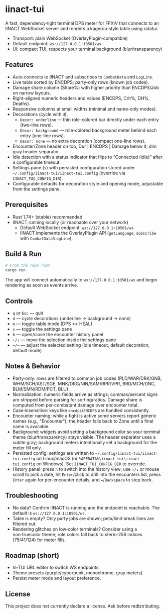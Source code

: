 # iinact-tui

A fast, dependency‑light terminal DPS meter for FFXIV that connects to an IINACT WebSocket server and renders a kagerou‑style table using ratatui.

- Transport: plain WebSocket (OverlayPlugin‑compatible)
- Default endpoint: `ws://127.0.0.1:10501/ws`
- UI: compact TUI, respects your terminal background (blur/transparency)

## Features
- Auto‑connects to IINACT and subscribes to `CombatData` and `LogLine`.
- Live table sorted by ENCDPS; party-only rows (known job codes).
- Damage share column (Share%) with higher priority than ENCDPS/Job on narrow layouts.
- Right-aligned numeric headers and values (ENCDPS, Crit%, DH%, Deaths).
- Responsive columns at small widths (minimal and name-only modes).
- Decorations (cycle with `d`):
  - `Decor: underline` — thin role-colored bar directly under each entry (two-line rows).
  - `Decor: background` — role-colored background meter behind each entry (one-line rows).
  - `Decor: none` — no extra decoration (compact one-line rows).
- Encounter/Zone header on top, Dur | ENCDPS | Damage below it; dim gray header separator.
- Idle detection with a status indicator that flips to “Connected (idle)” after a configurable timeout.
- Settings pane (`s`) with persisted configuration stored under `~/.config/iinact-tui/iinact-tui.config` (override via `IINACT_TUI_CONFIG_DIR`).
- Configurable defaults for decoration style and opening mode, adjustable from the settings pane.

## Prerequisites
- Rust 1.74+ (stable) recommended
- IINACT running locally (or reachable over your network)
  - Default WebSocket endpoint: `ws://127.0.0.1:10501/ws`
  - IINACT implements the OverlayPlugin API (`getLanguage`, `subscribe` with `CombatData`/`LogLine`).

## Build & Run
```bash
# From the repo root
cargo run
```
The app will connect automatically to `ws://127.0.0.1:10501/ws` and begin rendering as soon as events arrive.

## Controls
- `q` or `Esc` — quit
- `d` — cycle decorations (underline → background → none)
- `m` — toggle table mode (DPS ↔ HEAL)
- `s` — toggle the settings pane
- `h` — open/close the encounter history panel
- `↑/↓` — move the selection inside the settings pane
- `←/→` — adjust the selected setting (idle timeout, default decoration, default mode)

## Notes & Behavior
- Party‑only: rows are filtered to common job codes (PLD/WAR/DRK/GNB, WHM/SCH/AST/SGE, MNK/DRG/NIN/SAM/RPR/VPR, BRD/MCH/DNC, BLM/SMN/RDM/PCT, BLU).
- Normalization: numeric fields arrive as strings; commas/percent signs are stripped before parsing for sorting/ratios. Damage share is computed from per‑combatant damage over encounter total.
- Case‑insensitive: keys like `encdps`/`ENCDPS` are handled consistently.
- Encounter naming: while a fight is active some servers report generic names (e.g., "Encounter"); the header falls back to Zone until a final name is available.
- Background: widgets avoid setting a background color so your terminal theme (blur/transparency) stays visible. The header separator uses a subtle gray; background meters intentionally set a background for the meter fill only.
- Persisted config: settings are written to `~/.config/iinact-tui/iinact-tui.config` on Linux/macOS (or `%APPDATA%\iinact-tui\iinact-tui.config` on Windows). Set `IINACT_TUI_CONFIG_DIR` to override.
- History panel: press `h` to switch into the history view; use `↑/↓` or mouse scroll to pick a date, hit `Enter`/click to drill into the encounters list, press `Enter` again for per-encounter details, and `←`/`Backspace` to step back.

## Troubleshooting
- No data? Confirm IINACT is running and the endpoint is reachable. The default is `ws://127.0.0.1:10501/ws`.
- Table is empty? Only party jobs are shown; pets/limit break lines are filtered out.
- Rendering glitches on low‑color terminals? Consider using a non‑truecolor theme; role colors fall back to xterm‑256 indices (75/41/124) for meter fills.

## Roadmap (short)
- In‑TUI URL editor to switch WS endpoints.
- Theme presets (purple/cyberpunk, monochrome, gray meters).
- Persist meter mode and layout preference.

## License
This project does not currently declare a license. Ask before redistributing.
